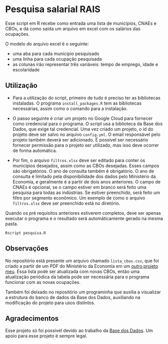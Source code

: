 # Pesquisa salarial RAIS #
Esse script em R recebe como entrada uma lista de municípios, CNAEs e CBOs, e dá como saída um arquivo em excel com os salários das ocupações.

O modelo do arquivo excel é o seguinte:
- uma aba para cada munícipio pesquisado
- uma linha para cada ocupação pesquisada
- as colunas irão representar três variáveis: tempo de emprego, idade e escolaridade

## Utilização ##
- Para a utilização do script, primeiro de tudo é preciso ter as bibliotecas instaladas. O programa ```install_packages.R``` tem as bibliotecas necessárias, assim como o comando para a instalação.

- O passo seguinte é criar um projeto no Google Cloud para fornecer como credencial para o programa. O script usa a biblioteca da Base dos Dados, que exige tal credencial. Uma vez criado um projeto, o id do projeto deve ser salvo no arquivo ```config.yml```. O email responsável pelo projeto também deverá ser adicionado. É possível ser necessário fornecer permissão para o projeto ser utilizado, mas isso deve ocorrer de forma automática.

- Por fim, o arquivo ```filtros.xlsx``` deve ser editado para conter os municípios desejados, assim como as CBOs desejadas. Esses campos são obrigatórios. O ano de consulta também é obrigatório. O ano de consulta é limitado pela disponibilidade dos dados pelo Ministério da Economia, e geralmente é a partir de dois anos anteriores. O campo de CNAEs é opcional, se o campo estiver em branco será feito uma pesquisa para todas as indústrias. Se estiver preenchido, será feito um filtro por segmento econômico. Um exemplo de como o arquivo ```filtros.xlsx``` deve ser preenchido está no diretório.

Quando os pré requisitos anteriores estiverem completos, deve ser apenas executar o programa e o resultado será automáticamente gerado na mesma pasta.
```
Rscript pesquisa.R
```

## Observações ##
No repositório está presente um arquivo chamado ```lista_cbos.csv```, que foi criado a partir de um PDF do Ministério da Economia em um [outro projeto meu](https://github.com/vdresch/pdf_to_csv_CBOs). Essa lista pode ser atualizada com novas CBOs, então uma atualização periódica da tabela pode ser necessária para o programa funcionar com  as novas ocupações.

Também foi deixado no repositório um programinha que auxilia a visualizar a estrutura do banco de dados da Base dos Dados, auxiliando na modificação do projeto para usos distintos.

## Agradecimentos ##
Esse projeto só foi possível devido ao trabalho da [Base dos Dados](https://basedosdados.org/). Um apoio para esse projeto é sempre legal.
